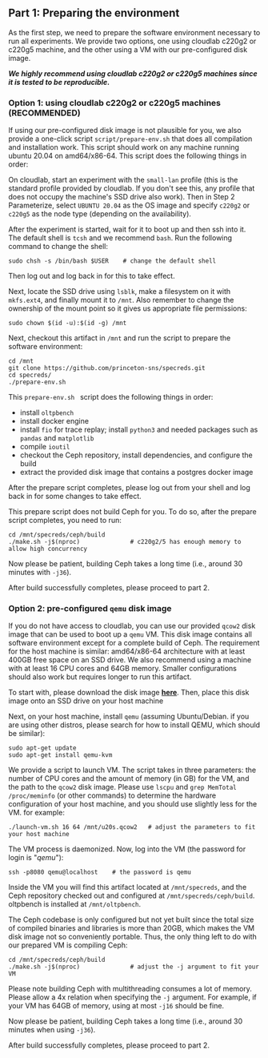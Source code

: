 ## Part 1: Preparing the environment

As the first step, we need to prepare the software environment necessary to run all experiments. We provide two options, one using cloudlab c220g2 or c220g5 machine, and the other using a VM with our pre-configured disk image.

**_We highly recommend using cloudlab c220g2 or c220g5 machines since it is tested to be reproducible._**


### Option 1: using cloudlab c220g2 or c220g5 machines (RECOMMENDED)

If using our pre-configured disk image is not plausible for you, we also provide a one-click script `script/prepare-env.sh` that does all compilation and installation work. This script should work on any machine running ubuntu 20.04 on amd64/x86-64. This script does the following things in order:

On cloudlab, start an experiment with the `small-lan` profile (this is the standard profile provided by cloudlab. If you don't see this, any profile that does not occupy the machine's SSD drive also work). Then in Step 2 Parameterize, select `UBUNTU 20.04` as the OS image and specify `c220g2` or `c220g5` as the node type (depending on the availability). 

After the experiment is started, wait for it to boot up and then ssh into it. The default shell is `tcsh` and we recommend `bash`. Run the following command to change the shell:

	sudo chsh -s /bin/bash $USER    # change the default shell

Then log out and log back in for this to take effect.

Next, locate the SSD drive using `lsblk`, make a filesystem on it with `mkfs.ext4`, and finally mount it to `/mnt`. Also remember to change the ownership of the mount point so it gives us appropriate file permissions:

	sudo chown $(id -u):$(id -g) /mnt

Next, checkout this artifact in `/mnt` and run the script to prepare the software environment:

	cd /mnt
	git clone https://github.com/princeton-sns/specreds.git
	cd specreds/
	./prepare-env.sh 

This `prepare-env.sh ` script does the following things in order:
- install `oltpbench`
- install docker engine
- install `fio` for trace replay; install `python3` and needed packages such as `pandas` and `matplotlib`
- compile `ioutil`
- checkout the Ceph repository, install dependencies, and configure the build
- extract the provided disk image that contains a postgres docker image

After the prepare script completes, please log out from your shell and log back in for some changes to take effect.

This prepare script does not build Ceph for you. To do so, after the prepare script completes, you need to run:

	cd /mnt/specreds/ceph/build
	./make.sh -j$(nproc)              # c220g2/5 has enough memory to allow high concurrency

Now please be patient, building Ceph takes a long time (i.e., around 30 minutes with `-j36`).

After build successfully completes, please proceed to part 2.


### Option 2: pre-configured `qemu` disk image 

If you do not have access to cloudlab, you can use our provided `qcow2` disk image that can be used to boot up a `qemu` VM. This disk image contains all software environment except for a complete build of Ceph. The requirement for the host machine is similar: amd64/x86-64 architecture with at least 400GB free space on an SSD drive. We also recommend using a machine with at least 16 CPU cores and 64GB memory. Smaller configurations should also work but requires longer to run this artifact.

To start with, please download the disk image [**here**](https://drive.google.com/file/d/1N6AIn4Bs3CyAcDZBLa09HgBaoFQ0dcNw/view?usp=sharing). Then, place this disk image onto an SSD drive on your host machine

Next, on your host machine, install `qemu` (assuming Ubuntu/Debian. if you are using other distros, please search for how to install QEMU, which should be similar):

	sudo apt-get update
	sudo apt-get install qemu-kvm

We provide a script to launch VM. The script takes in three parameters: the number of CPU cores and the amount of memory (in GB) for the VM, and the path to the `qcow2` disk image. Please use `lscpu` and `grep MemTotal /proc/meminfo` (or other commands) to determine the hardware configuration of your host machine, and you should use slightly less for the VM. for example:

	./launch-vm.sh 16 64 /mnt/u20s.qcow2   # adjust the parameters to fit your host machine

The VM process is daemonized. Now, log into the VM (the password for login is "_qemu_"):

	ssh -p8080 qemu@localhost    # the password is qemu

Inside the VM you will find this artifact located at `/mnt/specreds`, and the Ceph repository checked out and configured at `/mnt/specreds/ceph/build`. oltpbench is installed at `/mnt/oltpbench`.

The Ceph codebase is only configured but not yet built since the total size of compiled binaries and libraries is more than 20GB, which makes the VM disk image not so conveniently portable. Thus, the only thing left to do with our prepared VM is compiling Ceph:

	cd /mnt/specreds/ceph/build
	./make.sh -j$(nproc)              # adjust the -j argument to fit your VM

Please note building Ceph with multithreading consumes a lot of memory. Please allow a 4x relation when specifying the `-j` argument. For example, if your VM has 64GB of memory, using at most `-j16` should be fine. 

Now please be patient, building Ceph takes a long time (i.e., around 30 minutes when using `-j36`).

After build successfully completes, please proceed to part 2.
